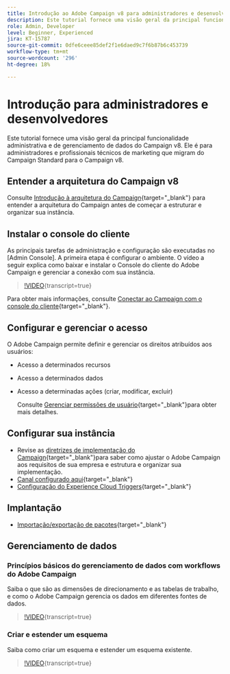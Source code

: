 ```yaml
---
title: Introdução ao Adobe Campaign v8 para administradores e desenvolvedores.
description: Este tutorial fornece uma visão geral da principal funcionalidade administrativa e de gerenciamento de dados do Campaign v8. Ele é direcionado para administradores e profissionais de marketing técnico que estão migrando do Campaign Standard para o Campaign v8.
role: Admin, Developer
level: Beginner, Experienced
jira: KT-15787
source-git-commit: 0dfe6ceee85def2f1e6daed9c7f6b87b6c453739
workflow-type: tm+mt
source-wordcount: '296'
ht-degree: 18%

---
```



# Introdução para administradores e desenvolvedores

Este tutorial fornece uma visão geral da principal funcionalidade administrativa e de gerenciamento de dados do Campaign v8. Ele é para administradores e profissionais técnicos de marketing que migram do Campaign Standard para o Campaign v8.

## Entender a arquitetura do Campaign v8

Consulte [Introdução à arquitetura do Campaign](https://experienceleague.adobe.com/pt-br/docs/campaign/campaign-v8/config/architecture/architecture){target="_blank"} para entender a arquitetura do Campaign antes de começar a estruturar e organizar sua instância.


## Instalar o console do cliente

As principais tarefas de administração e configuração são executadas no [Admin Console]. A primeira etapa é configurar o ambiente. O vídeo a seguir explica como baixar e instalar o Console do cliente do Adobe Campaign e gerenciar a conexão com sua instância.

>[!VIDEO](https://video.tv.adobe.com/v/335375?quality=12&learn=on){transcript=true}

Para obter mais informações, consulte [Conectar ao Campaign com o console do cliente](https://experienceleague.adobe.com/pt-br/docs/campaign/campaign-v8/new/connect){target="_blank"}.

## Configurar e gerenciar o acesso

O Adobe Campaign permite definir e gerenciar os direitos atribuídos aos usuários:

* Acesso a determinados recursos
* Acesso a determinados dados
* Acesso a determinadas ações (criar, modificar, excluir)

  Consulte [Gerenciar permissões de usuário](https://experienceleague.adobe.com/pt-br/docs/campaign/campaign-v8/admin/permissions/manage-permissions){target="_blank"}para obter mais detalhes.

## Configurar sua instância

* Revise as [diretrizes de implementação do Campaign](https://experienceleague.adobe.com/pt-br/docs/campaign/campaign-v8/config/implement/implement){target="_blank"}para saber como ajustar o Adobe Campaign aos requisitos de sua empresa e estrutura e organizar sua implementação.
* [Canal configurado aqui](https://experienceleague.adobe.com/pt-br/docs/campaign/campaign-v8/send/push/push-data-collection){target="_blank"}
* [Configuração do Experience Cloud Triggers](https://experienceleague.adobe.com/pt-br/docs/campaign-classic/using/integrating-with-adobe-experience-cloud/experience-triggers/about-triggers){target="_blank"}

## Implantação

* [Importação/exportação de pacotes](https://experienceleague.adobe.com/pt-br/docs/campaign/campaign-v8/developer/packages){target="_blank"}

## Gerenciamento de dados

### Princípios básicos do gerenciamento de dados com workflows do Adobe Campaign

Saiba o que são as dimensões de direcionamento e as tabelas de trabalho, e como o Adobe Campaign gerencia os dados em diferentes fontes de dados.

>[!VIDEO](https://video.tv.adobe.com/v/339992?quality=12&learn=on){transcript=true}


### Criar e estender um esquema

Saiba como criar um esquema e estender um esquema existente.

>[!VIDEO](https://video.tv.adobe.com/v/337939?quality=12&learn=on){transcript=true}
